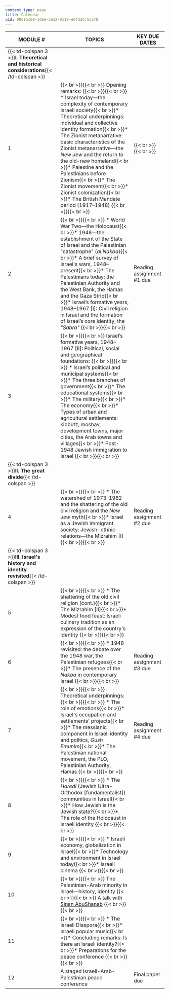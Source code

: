 ```yaml
---
content_type: page
title: Calendar
uid: 90615c09-3de6-5e32-9119-e6fd2b755a78
---
```


| MODULE # | TOPICS | KEY DUE DATES |
| --- | --- | --- |
| {{< td-colspan 3 >}}**I. Theoretical and historical considerations**{{< /td-colspan >}} |||
| 1 |  {{< br >}}{{< br >}} Opening remarks: {{< br >}}{{< br >}} *   Israel today—the complexity of contemporary Israeli society{{< br >}}*   Theoretical underpinnings: individual and collective identity formation{{< br >}}*   The Zionist metanarrative: basic characteristics of the Zionist metanarrative—the _New Jew_ and the return to the old-new homeland{{< br >}}*   Palestine and the Palestinians before Zionism{{< br >}}*   The Zionist movement{{< br >}}*   Zionist colonization{{< br >}}*   The British Mandate period (1917–1948) {{< br >}}{{< br >}}  |  {{< br >}}{{< br >}}  |
| 2 |  {{< br >}}{{< br >}} *   World War Two—the Holocaust{{< br >}}*   1948—the establishment of the State of Israel and the Palestinian "catastrophe" (_al Nakba_){{< br >}}*   A brief survey of Israel's wars, 1948–present{{< br >}}*   The Palestinians today: the Palestinian Authority and the West Bank, the Hamas and the Gaza Strip{{< br >}}*   Israel’s formative years, 1948–1967 \[I\]: Civil religion in Israel and the formation of Israel’s core identity, the _"Sabra"_ {{< br >}}{{< br >}}  | Reading assignment #1 due |
| 3 |  {{< br >}}{{< br >}} Israel’s formative years, 1948–1967 \[II\]: Political, social and geographical foundations: {{< br >}}{{< br >}} *   Israel’s political and municipal systems{{< br >}}*   The three branches of government{{< br >}}*   The educational systems{{< br >}}*   The military{{< br >}}*   The economy{{< br >}}*   Types of urban and agricultural settlements: kibbutz, moshav, development towns, major cities, the Arab towns and villages{{< br >}}*   Post-1948 Jewish immigration to Israel {{< br >}}{{< br >}}  | &nbsp; |
| {{< td-colspan 3 >}}**II. The great divide**{{< /td-colspan >}} |||
| 4 |  {{< br >}}{{< br >}} *   The watershed of 1973–1982 and the shattering of the old civil religion and the _New Jew_ myth{{< br >}}*   Israel as a Jewish immigrant society: Jewish-ethnic relations—the Mizrahim \[I\] {{< br >}}{{< br >}}  | Reading assignment #2 due  |
| {{< td-colspan 3 >}}**III. Israel's history and identity revisited**{{< /td-colspan >}} |||
| 5 |  {{< br >}}{{< br >}} *   The shattering of the old civil religion (cont.){{< br >}}*   The Mizrahim \[II\]{{< br >}}*   Modest food feast: Israeli culinary tradition as an expression of the country's identity {{< br >}}{{< br >}}  | &nbsp; |
| 6 |  {{< br >}}{{< br >}} *   1948 revisited: the debate over the 1948 war, the Palestinian refugees{{< br >}}*   The presence of the _Nakba_ in contemporary Israel {{< br >}}{{< br >}}  | Reading assignment #3 due |
| 7 |  {{< br >}}{{< br >}} Theoretical underpinnings: {{< br >}}{{< br >}} *   The role of emotions{{< br >}}*   Israel's occupation and settlements' projects{{< br >}}*   The messianic component in Israeli identity and politics, _Gush Emunim_{{< br >}}*   The Palestinian national movement, the PLO, Palestinian Authority, Hamas {{< br >}}{{< br >}}  | Reading assignment #4 due |
| 8 |  {{< br >}}{{< br >}} *   The _Haredi_ (Jewish Ultra-Orthodox \[fundamentalist\]) communities in Israel{{< br >}}*   How Jewish is the Jewish state?{{< br >}}*   The role of the Holocaust in Israeli identity {{< br >}}{{< br >}}  | &nbsp; |
| 9 |  {{< br >}}{{< br >}} *   Israeli economy, globalization in Israel{{< br >}}*   Technology and environment in Israel today{{< br >}}*   Israeli cinema {{< br >}}{{< br >}}  | &nbsp; |
| 10 |  {{< br >}}{{< br >}} The Palestinian-Arab minority in Israel—history, identity {{< br >}}{{< br >}} A talk with [Sinan AbuShanab](https://mitsloan.mit.edu/staff/directory/sinan-abushanab) {{< br >}}{{< br >}}  | &nbsp; |
| 11 |  {{< br >}}{{< br >}} *   The Israeli Diaspora{{< br >}}*   Israeli popular music{{< br >}}*   Concluding remarks: Is there an Israeli identity?{{< br >}}*   Preparations for the peace conference {{< br >}}{{< br >}}  | &nbsp; |
| 12 | A staged Israeli-Arab-Palestinian peace conference | Final paper due